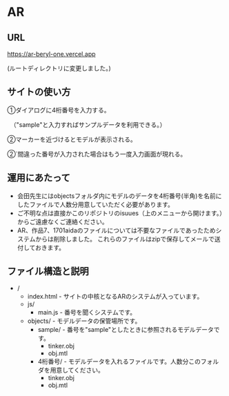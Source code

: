 # AR 

## URL

https://ar-beryl-one.vercel.app 

(ルートディレクトリに変更しました。)

## サイトの使い方
①ダイアログに4桁番号を入力する。

　（"sample"と入力すればサンプルデータを利用できる。）

②マーカーを近づけるとモデルが表示される。

②`間違った番号が入力された場合はもう一度入力画面が現れる。

## 運用にあたって
- 会田先生にはobjectsフォルダ内にモデルのデータを4桁番号(半角)を名前にしたファイルで人数分用意していただく必要があります。
- ご不明な点は直接かこのリポジトリのisuues（上のメニューから開けます。）からご遠慮なくご連絡ください。
- AR、作品7、1701aidaのファイルについては不要なファイルであったためシステムからは削除しました。
これらのファイルはzipで保存してメールで送付しておきます。
## ファイル構造と説明

- /
	- index.html   - サイトの中核となるARのシステムが入っています。
	- js/
		- main.js  - 番号を聞くシステムです。
	- objects/ - モデルデータの保管場所です。
		- sample/ - 番号を"sample"としたときに参照されるモデルデータです。
			- tinker.obj
			- obj.mtl
		- 4桁番号/ - モデルデータを入れるファイルです。人数分このフォルダを用意してください。
			- tinker.obj
			- obj.mtl


